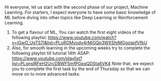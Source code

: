 Hi everyone, let us start with the second phase of our project, Machine Learning.
For starters, I expect everyone to have some basic knowledge of ML before diving into other topics like Deep Learning or Reinforcement Learning.
1. To get a flavour of ML, You can watch the first eight videos of the following playlist: https://www.youtube.com/watch?v=jGwO_UgTS7I&list=PLoROMvodv4rMiGQp3WXShtMGgzqpfVfbU
2. Also, for smooth learning in the upcoming weeks try to complete the following playlist till tutorial 14th ASAP: https://www.youtube.com/playlist?list=PLqnslRFeH2UrcDBWF5mfPGpqQDSta6VK4
Note that, we expect you to complete the first task by the end of Thursday so that we can move on to more advanced tasks.

